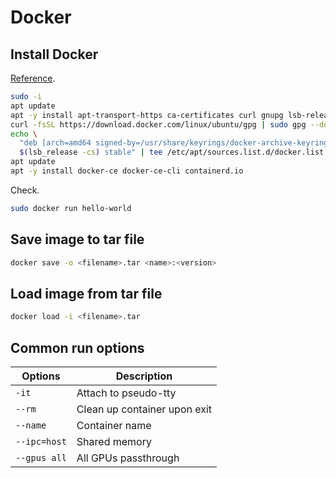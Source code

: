 # Docker

## Install Docker

[Reference](https://docs.docker.com/engine/install/ubuntu/).

```bash
sudo -i
apt update
apt -y install apt-transport-https ca-certificates curl gnupg lsb-release
curl -fsSL https://download.docker.com/linux/ubuntu/gpg | sudo gpg --dearmor -o /usr/share/keyrings/docker-archive-keyring.gpg
echo \
  "deb [arch=amd64 signed-by=/usr/share/keyrings/docker-archive-keyring.gpg] https://download.docker.com/linux/ubuntu \
  $(lsb_release -cs) stable" | tee /etc/apt/sources.list.d/docker.list > /dev/null
apt update
apt -y install docker-ce docker-ce-cli containerd.io
```

Check.

```bash
sudo docker run hello-world
```

## Save image to tar file

```bash
docker save -o <filename>.tar <name>:<version>
```

## Load image from tar file

```bash
docker load -i <filename>.tar
```

## Common run options

| Options | Description
| -- | --
| `-it` | Attach to pseudo-tty
| `--rm` | Clean up container upon exit
| `--name` | Container name
| `--ipc=host` | Shared memory
| `--gpus all` | All GPUs passthrough
